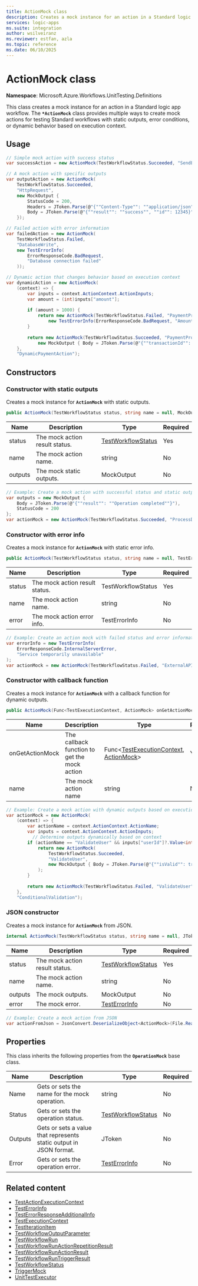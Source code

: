 ```yaml
---
title: ActionMock class
description: Creates a mock instance for an action in a Standard logic app workflow for unit testing.
services: logic-apps
ms.suite: integration
author: wsilveiranz
ms.reviewer: estfan, azla
ms.topic: reference
ms.date: 06/10/2025
---
```


# ActionMock class

**Namespace**: Microsoft.Azure.Workflows.UnitTesting.Definitions

This class creates a mock instance for an action in a Standard logic app workflow. The **`*ActionMock`** class provides multiple ways to create mock actions for testing Standard workflows with static outputs, error conditions, or dynamic behavior based on execution context.

## Usage

```C#
// Simple mock action with success status
var successAction = new ActionMock(TestWorkflowStatus.Succeeded, "SendEmail");

// A mock action with specific outputs
var outputAction = new ActionMock(
    TestWorkflowStatus.Succeeded, 
    "HttpRequest",
    new MockOutput { 
        StatusCode = 200,
        Headers = JToken.Parse(@"{""Content-Type"": ""application/json""}"),
        Body = JToken.Parse(@"{""result"": ""success"", ""id"": 12345}")
    });

// Failed action with error information
var failedAction = new ActionMock(
    TestWorkflowStatus.Failed,
    "DatabaseWrite",
    new TestErrorInfo(
        ErrorResponseCode.BadRequest,
        "Database connection failed"
    ));

// Dynamic action that changes behavior based on execution context
var dynamicAction = new ActionMock(
    (context) => {
        var inputs = context.ActionContext.ActionInputs;
        var amount = (int)inputs["amount"];
        
        if (amount > 1000) {
            return new ActionMock(TestWorkflowStatus.Failed, "PaymentProcessing", 
                new TestErrorInfo(ErrorResponseCode.BadRequest, "Amount exceeds limit"));
        }
        
        return new ActionMock(TestWorkflowStatus.Succeeded, "PaymentProcessing",
            new MockOutput { Body = JToken.Parse(@"{""transactionId"": ""ABC123""}") });
    },
    "DynamicPaymentAction");
```

## Constructors

### Constructor with static outputs

Creates a mock instance for **`ActionMock`** with static outputs.

```C#
public ActionMock(TestWorkflowStatus status, string name = null, MockOutput outputs = null)
```

| Name | Description | Type | Required |
|---|---|---|---|
| status | The mock action result status. | [TestWorkflowStatus](test-workflow-status-enum-definition.md) | Yes |
| name | The mock action name. | string | No |
| outputs| The mock static outputs. | MockOutput | No |

```C#
// Example: Create a mock action with successful status and static outputs
var outputs = new MockOutput { 
    Body = JToken.Parse(@"{""result"": ""Operation completed""}"),
    StatusCode = 200
};
var actionMock = new ActionMock(TestWorkflowStatus.Succeeded, "ProcessData", outputs);
```

### Constructor with error info

Creates a mock instance for **`ActionMock`** with static error info.

```C#
public ActionMock(TestWorkflowStatus status, string name = null, TestErrorInfo error = null)
```

|Name|Description|Type|Required|
|---|---|---|---|
|status|The mock action result status.|TestWorkflowStatus|Yes|
|name|The mock action name.|string|No|
|error|The mock action error info.|TestErrorInfo|No|

```C#
// Example: Create an action mock with failed status and error information
var errorInfo = new TestErrorInfo(
    ErrorResponseCode.InternalServerError,
    "Service temporarily unavailable"
);
var actionMock = new ActionMock(TestWorkflowStatus.Failed, "ExternalAPICall", errorInfo);
```

### Constructor with callback function

Creates a mock instance for **`ActionMock`** with a callback function for dynamic outputs.

```C#
public ActionMock(Func<TestExecutionContext, ActionMock> onGetActionMock, string name = null)
```

|Name|Description|Type|Required|
|---|---|---|---|
|onGetActionMock|The callback function to get the mock action|Func&lt;[TestExecutionContext](test-execution-context-class-definition.md), [ActionMock](action-mock-class-definition.md)&gt;|Yes|
|name|The mock action name|string|No|

```C#
// Example: Create a mock action with dynamic outputs based on execution context
var actionMock = new ActionMock(
    (context) => {
        var actionName = context.ActionContext.ActionName;
        var inputs = context.ActionContext.ActionInputs;
          // Determine outputs dynamically based on context
        if (actionName == "ValidateUser" && inputs["userId"]?.Value<int>() > 0) {
            return new ActionMock(
                TestWorkflowStatus.Succeeded,
                "ValidateUser", 
                new MockOutput { Body = JToken.Parse(@"{""isValid"": true}") }
            );
        }
        
        return new ActionMock(TestWorkflowStatus.Failed, "ValidateUser");
    }, 
    "ConditionalValidation");
```

### JSON constructor

Creates a mock instance for **`ActionMock`** from JSON.

```C#
internal ActionMock(TestWorkflowStatus status, string name = null, JToken outputs = null, TestErrorInfo error = null)
```

|Name|Description|Type|Required|
|---|---|---|---|
|status|The mock action result status.|[TestWorkflowStatus](test-workflow-status-enum-definition.md)|Yes|
|name|The mock action name.|string|No|
|outputs|The mock outputs.|MockOutput|No|
|error|The mock error.|[TestErrorInfo](test-error-info-class-definition.md)|No|

```C#
// Example: Create a mock action from JSON
var actionFromJson = JsonConvert.DeserializeObject<ActionMock>(File.ReadAllText(mockDataPath));
```

## Properties

This class inherits the following properties from the **`OperationMock`** base class.

|Name|Description|Type|Required|
|---|---|---|---|
|Name|Gets or sets the name for the mock operation.|string|No|
|Status|Gets or sets the operation status.|[TestWorkflowStatus](test-workflow-status-enum-definition.md)|No|
|Outputs|Gets or sets a value that represents static output in JSON format.|JToken|No|
|Error|Gets or sets the operation error.|[TestErrorInfo](test-error-info-class-definition.md)|No|

## Related content

- [TestActionExecutionContext](test-action-execution-context-class-definition.md)
- [TestErrorInfo](test-error-info-class-definition.md)
- [TestErrorResponseAdditionalInfo](test-error-response-additional-info-class-definition.md)
- [TestExecutionContext](test-execution-context-class-definition.md)
- [TestIterationItem](test-iteration-item-class-definition.md)
- [TestWorkflowOutputParameter](test-workflow-output-parameter-class-definition.md)
- [TestWorkflowRun](test-workflow-run-class-definition.md)
- [TestWorkflowRunActionRepetitionResult](test-workflow-run-action-repetition-result-class-definition.md)
- [TestWorkflowRunActionResult](test-workflow-run-action-result-class-definition.md)
- [TestWorkflowRunTriggerResult](test-workflow-run-trigger-result-class-definition.md)
- [TestWorkflowStatus](test-workflow-status-enum-definition.md)
- [TriggerMock](trigger-mock-class-definition.md)
- [UnitTestExecutor](unit-test-executor-class-definition.md)
